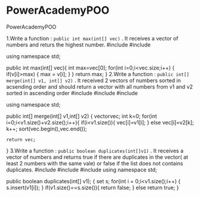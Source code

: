 # PowerAcademyPOO
PowerAcademyPOO

1.Write a function : ```public int max(int[] vec)```  . It receives a vector of numbers and returs the highest number.
#include <iostream>
#include<vector>

using namespace std;

public int max(int[] vec){
    int max=vec[0];
    for(int i=0;i<vec.size;i++)
    {
        if(v[i]>max)
        {
            max = v[i];
        }
    }
    return max;
}
2.Write a function : ```public int[] merge(int[] v1, int[] v2)``` . It received 2 vectors of numbers sorted in acsending order and should return a vector with all numbers from v1 and v2 sorted in ascending order
#include <iostream>
#include<vector>
#include<algorithm>
  
  using namespace std;

public  int[] merge(int[] v1,int[] v2)
{
    vector<int>vec;
    int k=0;
    for(int i=0;i<v1.size()+v2.size();i++){
        if(i<v1.size()){
            vec[i]=v1[i];
        }
        else
            vec[i]=v2[k];
        k++;
    sort(vec.begin(),vec.end());

    return vec;
}
3.Write a function : ```public boolean duplicates(int[]v1)``` . It receives a vector of numbers and returns true if there are duplicates in the vector( at least 2 numbers with the same vale) or false if the list does not contains duplicates.
#include <iostream>
#include<vector>
#include<set>
using namespace std;

public boolean duplicates(int[] v1);
{
set<int> s;
for(int i = 0;i<v1.size();i++)
{
s.insert(v1[i]);
}
if(v1.size()==s.size()){
return false;
}
else return true;
}
